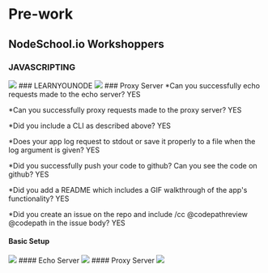 # Pre-work
## NodeSchool.io Workshoppers
### JAVASCRIPTING
<img src="http://imagizer.imageshack.us/a/img922/8870/DqvjQK.png">
### LEARNYOUNODE
<img src="http://imageshack.com/a/img921/3153/I82Nv1.png">
### Proxy Server
  *Can you successfully echo requests made to the echo server? YES 
  
  *Can you successfully proxy requests made to the proxy server? YES
  
  *Did you include a CLI as described above? YES 
  
  *Does your app log request to stdout or save it properly to a file when the log argument is given? YES 
  
  *Did you successfully push your code to github? Can you see the code on github? YES 
  
  *Did you add a README which includes a GIF walkthrough of the app's functionality? YES 
  
  *Did you create an issue on the repo and include /cc @codepathreview @codepath in the issue body? YES 
  
#### Basic Setup
<img  src = "http://imageshack.com/a/img923/9713/Kwx3VZ.gif">
#### Echo Server
<img src = "http://imageshack.com/a/img923/2127/9lMWBI.gif">
#### Proxy Server
<img src="http://imageshack.com/a/img922/3188/NFTcVa.gif">
